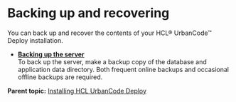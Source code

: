 # Backing up and recovering

You can back up and recover the contents of your HCL® UrbanCode™ Deploy installation.

-   **[Backing up the server](../../com.ibm.udeploy.install.doc/topics/server_backup.md)**  
To back up the server, make a backup copy of the database and application data directory. Both frequent online backups and occasional offline backups are required.

**Parent topic:** [Installing HCL UrbanCode Deploy](../../com.ibm.udeploy.install.doc/topics/install_ch.md)

